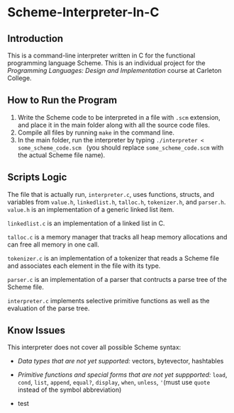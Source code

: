 # Scheme-Interpreter-In-C
## Introduction
This is a command-line interpreter written in C for the functional programming language Scheme. This is an individual project for the _Programming Languages: Design and Implementation_ course at Carleton College. 
 
## How to Run the Program
1. Write the Scheme code to be interpreted in a file with `.scm` extension, and place it in the main folder along with all the source code files.  
2. Compile all files by running `make` in the command line.
3. In the main folder, run the interpreter by typing `./interpreter < some_scheme_code.scm ` (you should replace `some_scheme_code.scm` with the actual Scheme file name). 

## Scripts Logic
The file that is actually run, `interpreter.c`, uses functions, structs, and variables from `value.h`, `linkedlist.h`, `talloc.h`, `tokenizer.h`, and `parser.h`. `value.h` is an implementation of a generic linked list item.

`linkedlist.c` is an implementation of a linked list in C.

`talloc.c` is a memory manager that tracks all heap memory allocations and can free all memory in one call.

`tokenizer.c` is an implementation of a tokenizer that reads a Scheme file and associates each element in the file with its type.

`parser.c` is an implementation of a parser that contructs a parse tree of the Scheme file.  

`interpreter.c` implements selective primitive functions as well as the evaluation of the parse tree. 

## Know Issues
This interpreter does not cover all possible Scheme syntax: 
- _Data types that are not yet supported:_ vectors, bytevector, hashtables
- _Primitive functions and special forms that are not yet suppported:_ `load`, `cond`, `list`, `append`, `equal?`, `display`, `when`, `unless`, `'`(must use `quote` instead of the symbol abbreviation)

- test
